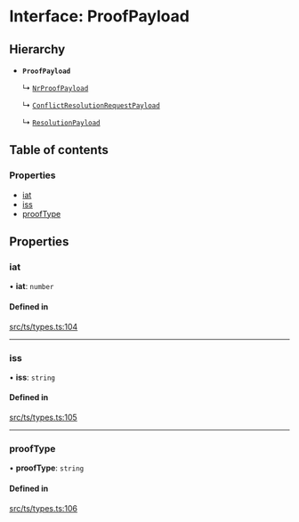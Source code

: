 # Interface: ProofPayload

## Hierarchy

- **`ProofPayload`**

  ↳ [`NrProofPayload`](NrProofPayload.md)

  ↳ [`ConflictResolutionRequestPayload`](ConflictResolutionRequestPayload.md)

  ↳ [`ResolutionPayload`](ResolutionPayload.md)

## Table of contents

### Properties

- [iat](ProofPayload.md#iat)
- [iss](ProofPayload.md#iss)
- [proofType](ProofPayload.md#prooftype)

## Properties

### iat

• **iat**: `number`

#### Defined in

[src/ts/types.ts:104](https://gitlab.com/i3-market/code/wp3/t3.2/conflict-resolution/non-repudiation-library/-/blob/e1c4422/src/ts/types.ts#L104)

___

### iss

• **iss**: `string`

#### Defined in

[src/ts/types.ts:105](https://gitlab.com/i3-market/code/wp3/t3.2/conflict-resolution/non-repudiation-library/-/blob/e1c4422/src/ts/types.ts#L105)

___

### proofType

• **proofType**: `string`

#### Defined in

[src/ts/types.ts:106](https://gitlab.com/i3-market/code/wp3/t3.2/conflict-resolution/non-repudiation-library/-/blob/e1c4422/src/ts/types.ts#L106)
